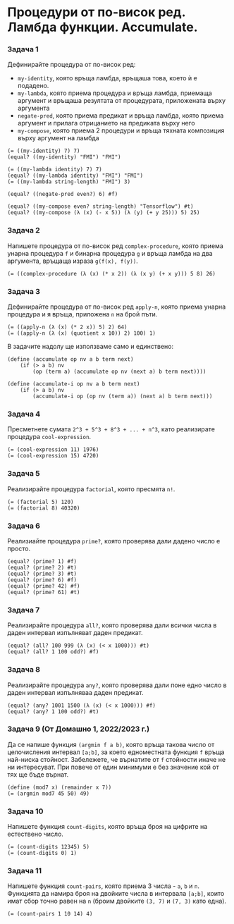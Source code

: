 # Процедури от по-висок ред. Ламбда функции. Accumulate.

### Задача 1
Дефинирайте процедура от по-висок ред:
 - `my-identity`, която връща ламбда, връщаша това, което ѝ е подадено.
 - `my-lambda`, която приема процедура и връща ламбда, приемаща аргумент и връщаша резултата от процедурата, приложената върху аргумента
 - `negate-pred`, която приема предикат и връща ламбда, която приема аргумент и прилага отрицанието на предиката върху него
 - `my-compose`, която приема 2 процедури и връща тяхната композиция върху аргумент на ламбда

```racket
(= ((my-identity) 7) 7)
(equal? ((my-identity) "FMI") "FMI")

(= ((my-lambda identity) 7) 7)
(equal? ((my-lambda identity) "FMI") "FMI")
(= ((my-lambda string-length) "FMI") 3)

(equal? ((negate-pred even?) 6) #f)

(equal? ((my-compose even? string-length) "Tensorflow") #t)
(equal? ((my-compose (λ (x) (- x 5)) (λ (y) (+ y 25))) 5) 25)
```

### Задача 2
Напишете процедура от по-висок ред `complex-procedure`, която приема унарна процедура `f` и бинарна процедура `g` и връща ламбда на два аргумента, връщаща израза `g(f(x), f(y))`.

```racket
(= ((complex-procedure (λ (x) (* x 2)) (λ (x y) (+ x y))) 5 8) 26)
```

### Задача 3
Дефинирайте процедура от по-висок ред `apply-n`, която приема унарна процедура и я връща, приложена `n` на брой пъти.

```racket
(= ((apply-n (λ (x) (* 2 x)) 5) 2) 64)
(= ((apply-n (λ (x) (quotient x 10)) 2) 100) 1)
```

В задачите надолу ще използваме само и единствено:

```racket
(define (accumulate op nv a b term next)
    (if (> a b) nv
        (op (term a) (accumulate op nv (next a) b term next))))

(define (accumulate-i op nv a b term next)
    (if (> a b) nv
        (accumulate-i op (op nv (term a)) (next a) b term next)))
```

### Задача 4
Пресметнете сумата `2^3 + 5^3 + 8^3 + ... + n^3`, като реализирате процедура `cool-expression`.

```racket
(= (cool-expression 11) 1976)
(= (cool-expression 15) 4720)
```

### Задача 5
Реализирайте процедура `factorial`, която пресмята `n!`.

```racket
(= (factorial 5) 120)
(= (factorial 8) 40320)
```

### Задача 6
Реализиайте процедура `prime?`, която проверява дали дадено число е просто.

```racket
(equal? (prime? 1) #f)
(equal? (prime? 2) #t)
(equal? (prime? 3) #t)
(equal? (prime? 6) #f)
(equal? (prime? 42) #f)
(equal? (prime? 61) #t)
```

### Задача 7
Реализирайте процедура `all?`, която проверява дали всички числа в даден интервал изпълняват даден предикат.

```racket
(equal? (all? 100 999 (λ (x) (< x 1000))) #t)
(equal? (all? 1 100 odd?) #f)
```

### Задача 8
Реализирайте процедура `any?`, която проверява дали поне едно число в даден интервал изпълняваа даден предикат.

```racket
(equal? (any? 1001 1500 (λ (x) (< x 1000))) #f)
(equal? (any? 1 100 odd?) #t)
```

### Задача 9 (От Домашно 1, 2022/2023 г.)
Да се напише функция `(argmin f a b)`, която връща такова число от целочисления интервал `[a;b]`, за което едноместната функция `f` връща най-ниска стойност. Забележете, че върнатите от `f` стойности иначе не ни интересуват. При повече от един минимуми е без значение кой от тях ще бъде върнат.

```racket
(define (mod7 x) (remainder x 7))
(= (argmin mod7 45 50) 49)
```

### Задача 10
Напишете функция `count-digits`, която връща броя на цифрите на естествено число.

```racket
(= (count-digits 12345) 5)
(= (count-digits 0) 1)
```

### Задача 11
Напишете функция `count-pairs`, която приема 3 числа - `a`, `b` и `n`. Функцията да намира броя на двойките числа в интервала `[a;b]`, които имат сбор точно равен на `n` (броим двойките `(3, 7)` и `(7, 3)` като една).

```racket
(= (count-pairs 1 10 14) 4)
```